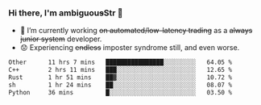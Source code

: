 ### Hi there, I'm ambiguou~~s~~Str 👋

<!--
**ambiguoustexture/ambiguoustexture** is a ✨ _special_ ✨ repository because its `README.md` (this file) appears on your GitHub profile.

Here are some ideas to get you started:
-->
- 🔭 I’m currently working ~~on automated/low-latency trading~~ as a ~~always junior system~~ developer.
- :worried: Experiencing ~~endless~~ imposter syndrome still, and even worse.

<!--START_SECTION:waka-->

```txt
Other      11 hrs 7 mins   ████████████████░░░░░░░░░   64.05 %
C++        2 hrs 11 mins   ███░░░░░░░░░░░░░░░░░░░░░░   12.65 %
Rust       1 hr 51 mins    ██▓░░░░░░░░░░░░░░░░░░░░░░   10.72 %
sh         1 hr 24 mins    ██░░░░░░░░░░░░░░░░░░░░░░░   08.07 %
Python     36 mins         █░░░░░░░░░░░░░░░░░░░░░░░░   03.50 %
```

<!--END_SECTION:waka-->
